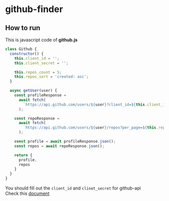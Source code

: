 # github-finder

## How to run

This is javascript code of **github.js**
```javascript
class Github {
  constructor() {
    this.client_id = '';
    this.client_secret = '';

    this.repos_count = 5;
    this.repos_sort = 'created: asc';
  }

  async getUser(user) {
    const profileResponse =
      await fetch(
        `https://api.github.com/users/${user}?client_id=${this.client_id}&client_secret=${this.client_secret}`
      );

    const repoResponse =
      await fetch(
        `https://api.github.com/users/${user}/repos?per_page=${this.repos_count}&sort=${this.repos_sort}&client_id=${this.client_id}&client_secret=${this.client_secret}`
      );

    const profile = await profileResponse.json();
    const repos = await repoResponse.json();

    return {
      profile,
      repos
    }
  }
}
```
You should fill out the `client_id` and `clinet_secret` for github-api \
Check this [document](https://docs.github.com/en/apps/oauth-apps/building-oauth-apps/authenticating-to-the-rest-api-with-an-oauth-app)
